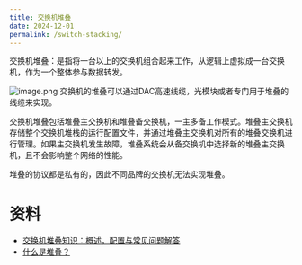 ```yaml
---
title: 交换机堆叠
date: 2024-12-01
permalink: /switch-stacking/
---
```

交换机堆叠：是指将一台以上的交换机组合起来工作，从逻辑上虚拟成一台交换机，作为一个整体参与数据转发。

![image.png](https://kuring.oss-cn-beijing.aliyuncs.com/images/20241129000351.png)
交换机的堆叠可以通过DAC高速线缆，光模块或者专门用于堆叠的线缆来实现。

交换机堆叠包括堆叠主交换机和堆叠备交换机，一主多备工作模式。堆叠主交换机存储整个交换机堆栈的运行配置文件，并通过堆叠主交换机对所有的堆叠交换机进行管理。如果主交换机发生故障，堆叠系统会从备交换机中选择新的堆叠主交换机，且不会影响整个网络的性能。

堆叠的协议都是私有的，因此不同品牌的交换机无法实现堆叠。

# 资料
- [交换机堆叠知识：概述，配置与常见问题解答](https://community.fs.com/cn/article/switch-stacking-explained-basis-configuration-and-fa-qs.html)
- [什么是堆叠？](https://info.support.huawei.com/info-finder/encyclopedia/zh/%E5%A0%86%E5%8F%A0.html)